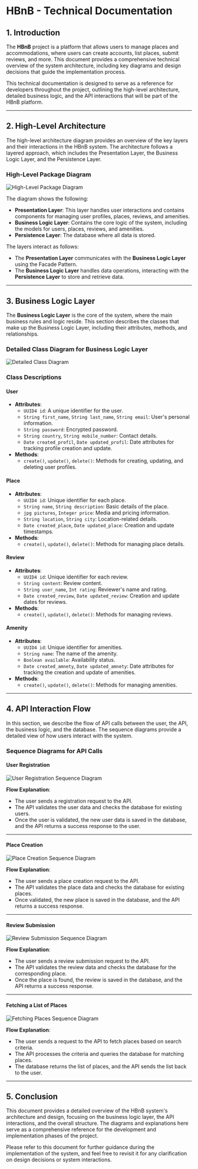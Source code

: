 # **HBnB - Technical Documentation**

## **1. Introduction**

The **HBnB** project is a platform that allows users to manage places and accommodations, where users can create accounts, list places, submit reviews, and more. This document provides a comprehensive technical overview of the system architecture, including key diagrams and design decisions that guide the implementation process.

This technical documentation is designed to serve as a reference for developers throughout the project, outlining the high-level architecture, detailed business logic, and the API interactions that will be part of the HBnB platform.

---

## **2. High-Level Architecture**

The high-level architecture diagram provides an overview of the key layers and their interactions in the HBnB system. The architecture follows a layered approach, which includes the Presentation Layer, the Business Logic Layer, and the Persistence Layer.

### **High-Level Package Diagram**

![High-Level Package Diagram](https://image.noelshack.com/fichiers/2025/07/7/1739701905-t0.png)

The diagram shows the following:

- **Presentation Layer**: This layer handles user interactions and contains components for managing user profiles, places, reviews, and amenities.
- **Business Logic Layer**: Contains the core logic of the system, including the models for users, places, reviews, and amenities.
- **Persistence Layer**: The database where all data is stored.

The layers interact as follows:

- The **Presentation Layer** communicates with the **Business Logic Layer** using the Facade Pattern.
- The **Business Logic Layer** handles data operations, interacting with the **Persistence Layer** to store and retrieve data.

---

## **3. Business Logic Layer**

The **Business Logic Layer** is the core of the system, where the main business rules and logic reside. This section describes the classes that make up the Business Logic Layer, including their attributes, methods, and relationships.

### **Detailed Class Diagram for Business Logic Layer**

![Detailed Class Diagram](https://image.noelshack.com/fichiers/2025/07/7/1739702268-t1.png)

### **Class Descriptions**

#### **User**
- **Attributes**:
  - `UUID4 id`: A unique identifier for the user.
  - `String first_name`, `String last_name`, `String email`: User's personal information.
  - `String password`: Encrypted password.
  - `String country`, `String mobile_number`: Contact details.
  - `Date created_profil`, `Date updated_profil`: Date attributes for tracking profile creation and update.
- **Methods**:
  - `create()`, `update()`, `delete()`: Methods for creating, updating, and deleting user profiles.

#### **Place**
- **Attributes**:
  - `UUID4 id`: Unique identifier for each place.
  - `String name`, `String description`: Basic details of the place.
  - `jpg pictures`, `Integer price`: Media and pricing information.
  - `String location`, `String city`: Location-related details.
  - `Date created_place`, `Date updated_place`: Creation and update timestamps.
- **Methods**:
  - `create()`, `update()`, `delete()`: Methods for managing place details.

#### **Review**
- **Attributes**:
  - `UUID4 id`: Unique identifier for each review.
  - `String content`: Review content.
  - `String user_name`, `Int rating`: Reviewer's name and rating.
  - `Date created_review`, `Date updated_review`: Creation and update dates for reviews.
- **Methods**:
  - `create()`, `update()`, `delete()`: Methods for managing reviews.

#### **Amenity**
- **Attributes**:
  - `UUID4 id`: Unique identifier for amenities.
  - `String name`: The name of the amenity.
  - `Boolean available`: Availability status.
  - `Date created_amnety`, `Date updated_amnety`: Date attributes for tracking the creation and update of amenities.
- **Methods**:
  - `create()`, `update()`, `delete()`: Methods for managing amenities.

---

## **4. API Interaction Flow**

In this section, we describe the flow of API calls between the user, the API, the business logic, and the database. The sequence diagrams provide a detailed view of how users interact with the system.

### **Sequence Diagrams for API Calls**

#### **User Registration**

![User Registration Sequence Diagram](https://image.noelshack.com/fichiers/2025/07/7/1739702080-t2-user-registration.png)

**Flow Explanation**:

- The user sends a registration request to the API.
- The API validates the user data and checks the database for existing users.
- Once the user is validated, the new user data is saved in the database, and the API returns a success response to the user.

---

#### **Place Creation**

![Place Creation Sequence Diagram](https://image.noelshack.com/fichiers/2025/07/7/1739702106-t2-place-creation.png)

**Flow Explanation**:

- The user sends a place creation request to the API.
- The API validates the place data and checks the database for existing places.
- Once validated, the new place is saved in the database, and the API returns a success response.

---

#### **Review Submission**

![Review Submission Sequence Diagram](https://image.noelshack.com/fichiers/2025/07/7/1739702131-t2-review-submission.png)

**Flow Explanation**:

- The user sends a review submission request to the API.
- The API validates the review data and checks the database for the corresponding place.
- Once the place is found, the review is saved in the database, and the API returns a success response.

---

#### **Fetching a List of Places**

![Fetching Places Sequence Diagram](https://image.noelshack.com/fichiers/2025/07/7/1739702151-t2-fetching-a-list-of-places.png)

**Flow Explanation**:

- The user sends a request to the API to fetch places based on search criteria.
- The API processes the criteria and queries the database for matching places.
- The database returns the list of places, and the API sends the list back to the user.

---

## **5. Conclusion**

This document provides a detailed overview of the HBnB system's architecture and design, focusing on the business logic layer, the API interactions, and the overall structure. The diagrams and explanations here serve as a comprehensive reference for the development and implementation phases of the project.

Please refer to this document for further guidance during the implementation of the system, and feel free to revisit it for any clarification on design decisions or system interactions.

